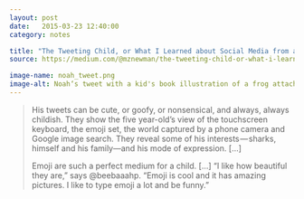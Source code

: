 ```yaml
---
layout: post
date:   2015-03-23 12:40:00
category: notes

title: "The Tweeting Child, or What I Learned about Social Media from a Five Year-Old"
source: https://medium.com/@mznewman/the-tweeting-child-or-what-i-learned-about-social-media-from-a-five-year-old-7b606cc6c43f

image-name: noah_tweet.png
image-alt: Noah‘s tweet with a kid's book illustration of a frog attached and a bunch of frog emojis -- it’s really cute
---
```


>His tweets can be cute, or goofy, or nonsensical, and always, always childish. They show the five year-old’s view of the touchscreen keyboard, the emoji set, the world captured by a phone camera and Google image search. They reveal some of his interests — sharks, himself and his family—and his mode of expression. [...]
>
>Emoji are such a perfect medium for a child. [...] “I like how beautiful they are,” says @beebaaahp. “Emoji is cool and it has amazing pictures. I like to type emoji a lot and be funny.”
